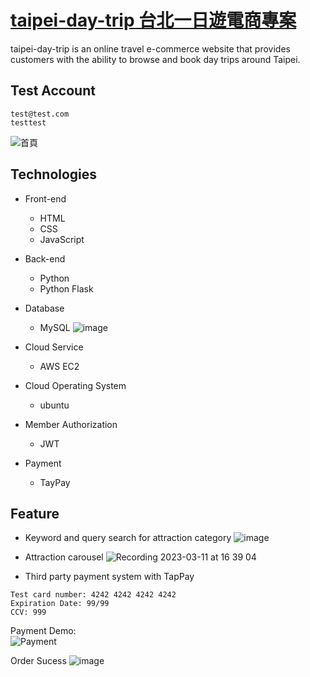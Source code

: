 # [taipei-day-trip 台北一日遊電商專案](http://15.168.25.179:3000/)

taipei-day-trip is an online travel e-commerce website that provides customers with the ability to browse and book day trips around Taipei. 

## Test Account
```
test@test.com 
testtest
```

![首頁](https://user-images.githubusercontent.com/40664034/224470555-5bcdfa50-6edd-479a-8529-99235ff1204e.gif)

## Technologies

* Front-end
  * HTML
  * CSS
  * JavaScript
* Back-end
  * Python
  * Python Flask
* Database
  * MySQL
  ![image](https://user-images.githubusercontent.com/40664034/224473170-72bc3231-5721-4c51-a349-2eb234e8d2be.png)

* Cloud Service
  * AWS EC2
* Cloud Operating System
  * ubuntu
* Member Authorization
  * JWT
* Payment
  * TayPay
## Feature
* Keyword and query search for attraction category
![image](https://user-images.githubusercontent.com/40664034/224474055-48fa3b75-966b-4d02-bd5d-f7476fce9a48.png)

* Attraction carousel
![Recording 2023-03-11 at 16 39 04](https://user-images.githubusercontent.com/40664034/224475127-b325b3cd-6343-4b42-894b-adfbfd2baa1f.gif)

* Third party payment system with TapPay
```
Test card number: 4242 4242 4242 4242
Expiration Date: 99/99
CCV: 999

```
Payment Demo:  
![Payment](https://user-images.githubusercontent.com/40664034/224475989-c21e70a3-4785-45ca-a8dd-77cf780f2815.gif)

Order Sucess
![image](https://user-images.githubusercontent.com/40664034/224476138-3f4acc16-6e77-49cb-83c9-fd313745edcd.png)


